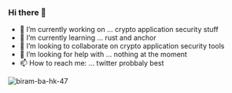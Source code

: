 ### Hi there 👋

- 🔭 I’m currently working on ... crypto application security stuff
- 🌱 I’m currently learning ... rust and anchor
- 👯 I’m looking to collaborate on crypto application security tools
- 🤔 I’m looking for help with ... nothing at the moment
- 📫 How to reach me: ... twitter probbaly best

![biram-ba-hk-47](https://user-images.githubusercontent.com/84951299/159853313-03569b38-b1fe-4a1a-9538-71fcfe4afdde.jpeg)
